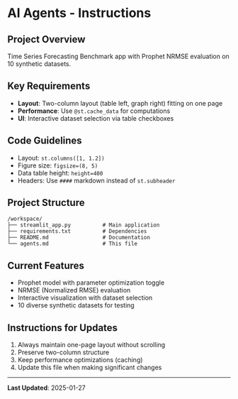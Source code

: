 # AI Agents - Instructions

## Project Overview
Time Series Forecasting Benchmark app with Prophet NRMSE evaluation on 10 synthetic datasets.

## Key Requirements
- **Layout**: Two-column layout (table left, graph right) fitting on one page
- **Performance**: Use `@st.cache_data` for computations
- **UI**: Interactive dataset selection via table checkboxes

## Code Guidelines
- Layout: `st.columns([1, 1.2])`
- Figure size: `figsize=(8, 5)`
- Data table height: `height=400`
- Headers: Use `####` markdown instead of `st.subheader`

## Project Structure
```
/workspace/
├── streamlit_app.py          # Main application
├── requirements.txt          # Dependencies
├── README.md                 # Documentation
└── agents.md                 # This file
```

## Current Features
- Prophet model with parameter optimization toggle
- NRMSE (Normalized RMSE) evaluation
- Interactive visualization with dataset selection
- 10 diverse synthetic datasets for testing

## Instructions for Updates
1. Always maintain one-page layout without scrolling
2. Preserve two-column structure
3. Keep performance optimizations (caching)
4. Update this file when making significant changes

---
**Last Updated**: 2025-01-27